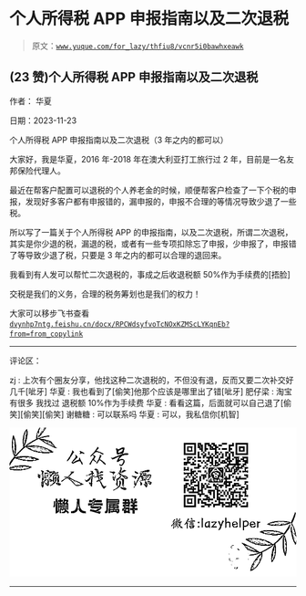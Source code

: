 # 个人所得税 APP 申报指南以及二次退税

> 原文：[`www.yuque.com/for_lazy/thfiu8/vcnr5i0bawhxeawk`](https://www.yuque.com/for_lazy/thfiu8/vcnr5i0bawhxeawk)

## (23 赞)个人所得税 APP 申报指南以及二次退税

作者： 华夏

日期：2023-11-23

个人所得税 APP 申报指南以及二次退税（3 年之内的都可以）

大家好，我是华夏，2016 年-2018 年在澳大利亚打工旅行过 2 年，目前是一名友邦保险代理人。

最近在帮客户配置可以退税的个人养老金的时候，顺便帮客户检查了一下个税的申报，发现好多客户都有申报错的，漏申报的，申报不合理的等情况导致少退了一些税。

所以写了一篇关于个人所得税 APP 的申报指南，以及二次退税，所谓二次退税，其实是你少退的税，漏退的税，或者有一些专项扣除忘了申报，少申报了，申报错了等导致少退了税，只要是 3 年之内的都可以合理的退回来。

我看到有人发可以帮忙二次退税的，事成之后收退税额 50%作为手续费的[捂脸]

交税是我们的义务，合理的税务筹划也是我们的权力！

大家可以移步飞书查看[`dvynhp7ntg.feishu.cn/docx/RPCWdsyfvoTcNOxKZMScLYKqnEb?from=from_copylink`](https://dvynhp7ntg.feishu.cn/docx/RPCWdsyfvoTcNOxKZMScLYKqnEb?from=from_copylink)

* * *

评论区：

zj : 上次有个圈友分享，他找这种二次退税的，不但没有退，反而又要二次补交好几千[呲牙]
华夏 : 我也看到了[偷笑]他那个应该是哪里出了错[呲牙]
肥仔梁 : 淘宝有很多 我找过 退税额 10%作为手续费
华夏 : 看看这篇，后面就可以自己退了[偷笑][偷笑][偷笑]
谢糖糖 : 可以联系吗
华夏 : 可以，我私信你[机智]

![](img/1c37d505930596d12a88ab23e11aa07a.png)

* * *